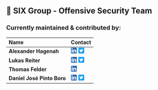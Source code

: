 ## 👋 SIX Group - Offensive Security Team

### Currently maintained & contributed by:

| Name | Contact |
| :------------ | :------------ |
| **Alexander Hagenah**| [![ LinkedIn](https://github.com/sixgroup-security/sixgroup-security/raw/main/gh_linkedin.png " LinkedIn")](https://www.linkedin.com/in/alexhagenah/ " LinkedIn") [![ Twitter](https://github.com/sixgroup-security/sixgroup-security/raw/main/gh_twitter.png " Twitter")](https://twitter.com/xaitax " Twitter") |
| **Lukas Reiter** | [![ LinkedIn](https://github.com/sixgroup-security/sixgroup-security/raw/main/gh_linkedin.png " LinkedIn")](https://www.linkedin.com/in/lukas-r-54813459/ " LinkedIn") [![ Twitter](https://github.com/sixgroup-security/sixgroup-security/raw/main/gh_twitter.png " Twitter")](https://twitter.com/chopicalquy " Twitter") |
| **Thomas Felder** | [![ LinkedIn](https://github.com/sixgroup-security/sixgroup-security/raw/main/gh_linkedin.png " LinkedIn")](https://www.linkedin.com/in/fldrth/ " LinkedIn") |
| **Daniel José Pinto Boro** | [![ LinkedIn](https://github.com/sixgroup-security/sixgroup-security/raw/main/gh_linkedin.png " LinkedIn")](https://www.linkedin.com/in/danieljpinto/ " LinkedIn")  [![ Twitter](https://github.com/sixgroup-security/sixgroup-security/raw/main/gh_twitter.png " Twitter")](https://twitter.com/mostwantedduck " Twitter") |

